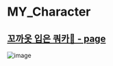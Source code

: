 # MY_Character

## [꼬까옷 입은 쿼카🌼 - page](https://da-youn.github.io/MY_Character/)
![image](https://user-images.githubusercontent.com/105140201/225257486-57142d7c-7f53-4518-8251-970addbc70cc.png)
